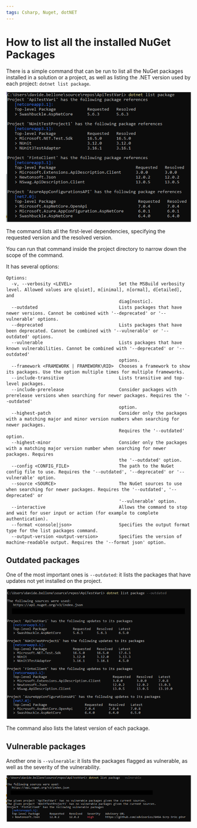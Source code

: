 ```yaml
---
tags: Csharp, Nuget, dotNET
---
```


# How to list all the installed NuGet Packages

There is a simple command that can be run to list all the NuGet packages installed in a solution or a project, as well as listing the .NET version used by each project: `dotnet list package`.

![NuGet packages installed across the solution](./solution-packages.png)

The command lists all the first-level dependencies, specifying the requested version and the resolved version.

You can run that command inside the project directory to narrow down the scope of the command.

It has several options:

```plaintext
Options:
  -v, --verbosity <LEVEL>                  Set the MSBuild verbosity level. Allowed values are q[uiet], m[inimal], n[ormal], d[etailed], and
                                           diag[nostic].
  --outdated                               Lists packages that have newer versions. Cannot be combined with '--deprecated' or '--vulnerable' options.
  --deprecated                             Lists packages that have been deprecated. Cannot be combined with '--vulnerable' or '--outdated' options.
  --vulnerable                             Lists packages that have known vulnerabilities. Cannot be combined with '--deprecated' or '--outdated'
                                           options.
  --framework <FRAMEWORK | FRAMEWORK\RID>  Chooses a framework to show its packages. Use the option multiple times for multiple frameworks.
  --include-transitive                     Lists transitive and top-level packages.
  --include-prerelease                     Consider packages with prerelease versions when searching for newer packages. Requires the '--outdated'
                                           option.
  --highest-patch                          Consider only the packages with a matching major and minor version numbers when searching for newer packages.
                                           Requires the '--outdated' option.
  --highest-minor                          Consider only the packages with a matching major version number when searching for newer packages. Requires
                                           the '--outdated' option.
  --config <CONFIG_FILE>                   The path to the NuGet config file to use. Requires the '--outdated', '--deprecated' or '--vulnerable' option.
  --source <SOURCE>                        The NuGet sources to use when searching for newer packages. Requires the '--outdated', '--deprecated' or
                                           '--vulnerable' option.
  --interactive                            Allows the command to stop and wait for user input or action (for example to complete authentication).
  --format <console|json>                  Specifies the output format type for the list packages command.
  --output-version <output-version>        Specifies the version of machine-readable output. Requires the '--format json' option.
```

## Outdated packages

One of the most important ones is `--outdated`: it lists the packages that have updates not yet installed on the project.

![List NuGet outdated packages](./outdated-packages.png)

The command also lists the latest version of each package.

## Vulnerable packages

Another one is `--vulnerable`: it lists the packages flagged as vulnerable, as well as the severity of the vulnerability.

![NuGet vulnerable packages](./vulnerable-packages.png)
